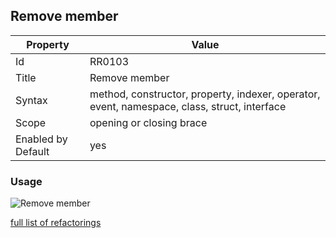 ## Remove member

Property | Value
--- | --- 
Id | RR0103
Title | Remove member
Syntax | method, constructor, property, indexer, operator, event, namespace, class, struct, interface
Scope | opening or closing brace
Enabled by Default | yes

### Usage

![Remove member](../../images/refactorings/RemoveMember.png)

[full list of refactorings](Refactorings.md)
